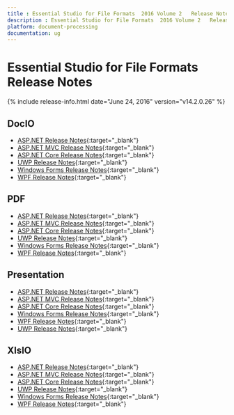 ```yaml
---
title : Essential Studio for File Formats  2016 Volume 2   Release Notes  
description : Essential Studio for File Formats  2016 Volume 2   Release Notes  
platform: document-processing
documentation: ug
---
```


# Essential Studio for File Formats  Release Notes  

{% include release-info.html date="June 24, 2016"  version="v14.2.0.26" %} 

## DocIO

* [ASP.NET Release Notes](/aspnet/release-notes/v14.2.0.26#docio){:target="_blank"}
* [ASP.NET MVC Release Notes](/aspnetmvc/release-notes/v14.2.0.26#docio){:target="_blank"}
* [ASP.NET Core Release Notes](/aspnet-core/release-notes/v14.2.0.26#docio){:target="_blank"}
* [UWP Release Notes](/uwp/release-notes/v14.2.0.26#docio){:target="_blank"}
* [Windows Forms Release Notes](/windowsforms/release-notes/v14.2.0.26#docio){:target="_blank"}
* [WPF Release Notes](/wpf/release-notes/v14.2.0.26#docio){:target="_blank"}


## PDF

* [ASP.NET Release Notes](/aspnet/release-notes/v14.2.0.26#pdf){:target="_blank"}
* [ASP.NET MVC Release Notes](/aspnetmvc/release-notes/v14.2.0.26#pdf){:target="_blank"}
* [ASP.NET Core Release Notes](/aspnet-core/release-notes/v14.2.0.26#pdf){:target="_blank"}
* [UWP Release Notes](/uwp/release-notes/v14.2.0.26#pdf){:target="_blank"}
* [Windows Forms Release Notes](/windowsforms/release-notes/v14.2.0.26#pdf){:target="_blank"}
* [WPF Release Notes](/wpf/release-notes/v14.2.0.26#pdf){:target="_blank"}


## Presentation

* [ASP.NET Release Notes](/aspnet/release-notes/v14.2.0.26#presentation){:target="_blank"}
* [ASP.NET MVC Release Notes](/aspnetmvc/release-notes/v14.2.0.26#presentation){:target="_blank"}
* [ASP.NET Core Release Notes](/aspnet-core/release-notes/v14.2.0.26#presentation){:target="_blank"}
* [Windows Forms Release Notes](/windowsforms/release-notes/v14.2.0.26#presentation){:target="_blank"}
* [WPF Release Notes](/wpf/release-notes/v14.2.0.26#presentation){:target="_blank"}
* [UWP Release Notes](/uwp/release-notes/v14.2.0.26#presentation){:target="_blank"}


## XlsIO

* [ASP.NET Release Notes](/aspnet/release-notes/v14.2.0.26#xlsio){:target="_blank"}
* [ASP.NET MVC Release Notes](/aspnetmvc/release-notes/v14.2.0.26#xlsio){:target="_blank"}
* [ASP.NET Core Release Notes](/aspnet-core/release-notes/v14.2.0.26#xlsio){:target="_blank"}
* [UWP Release Notes](/uwp/release-notes/v14.2.0.26#xlsio){:target="_blank"}
* [Windows Forms Release Notes](/windowsforms/release-notes/v14.2.0.26#xlsio){:target="_blank"}
* [WPF Release Notes](/wpf/release-notes/v14.2.0.26#xlsio){:target="_blank"}